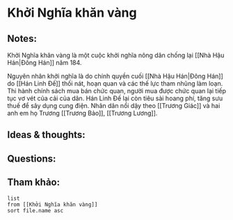 # Khởi Nghĩa khăn vàng

## Notes:
Khởi Nghĩa khăn vàng là một cuộc khởi nghĩa nông dân chống lại [[Nhà Hậu Hán|Đông Hán]] năm 184.

Nguyên nhân khởi nghĩa là do chính quyền cuối [[Nhà Hậu Hán|Đông Hán]] do [[Hán Linh Đế]] thối nát, hoạn quan và các thế lực tham nhũng làm loạn. Thi hành chính sách mua bán chức quan, người mua được chức quan lại tiếp tục vơ vét của cải của dân. Hán Linh Đế lại còn tiêu sài hoang phí, tăng sưu thuế để sây dụng cung điện.
Nhân dân nổi dậy theo [[Trương Giác]] và hai anh em họ Trương [[Trương Bảo]], [[Trương Lương]].


## Ideas & thoughts:

## Questions:


## Tham khảo:
```dataview
list
from [[Khởi Nghĩa khăn vàng]]
sort file.name asc
```